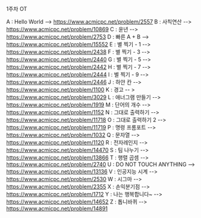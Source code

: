 1주차 OT

A : Hello World --> https://www.acmicpc.net/problem/2557
B : 사칙연산 --> https://www.acmicpc.net/problem/10869
C : 윤년 --> https://www.acmicpc.net/problem/2753
D : 빠른 A + B --> https://www.acmicpc.net/problem/15552
E : 별 찍기 - 1 --> https://www.acmicpc.net/problem/2438
F : 별 찍기 - 3 --> https://www.acmicpc.net/problem/2440
G : 별 찍기 - 5 --> https://www.acmicpc.net/problem/2442
H : 별 찍기 - 7 --> https://www.acmicpc.net/problem/2444
I : 별 찍기 - 9 --> https://www.acmicpc.net/problem/2446
J : 하얀 칸 --> https://www.acmicpc.net/problem/1100
K : 경고 -- > https://www.acmicpc.net/problem/3029
L : 애너그램 만들기 --> https://www.acmicpc.net/problem/1919
M : 단어의 개수 --> https://www.acmicpc.net/problem/1152
N : 그대로 출력하기 --> https://www.acmicpc.net/problem/11718
O : 그대로 출력하기 2 --> https://www.acmicpc.net/problem/11719
P : 명령 프롬포트 --> https://www.acmicpc.net/problem/1032
Q : 문자열 --> https://www.acmicpc.net/problem/1120
R : 전자레인지 --> https://www.acmicpc.net/problem/14470
S : 팀 나누기 --> https://www.acmicpc.net/problem/13866
T : 행렬 곱셈 --> https://www.acmicpc.net/problem/2740
U : DO NOT TOUCH ANYTHING --> https://www.acmicpc.net/problem/13136
V : 인공지능 시계 --> https://www.acmicpc.net/problem/2530
W : 시그마 --> https://www.acmicpc.net/problem/2355
X : 손익분기점 --> https://www.acmicpc.net/problem/1712
Y : 나는 행복합니다~ --> https://www.acmicpc.net/problem/14652
Z : 톱니바퀴 --> https://www.acmicpc.net/problem/14891
